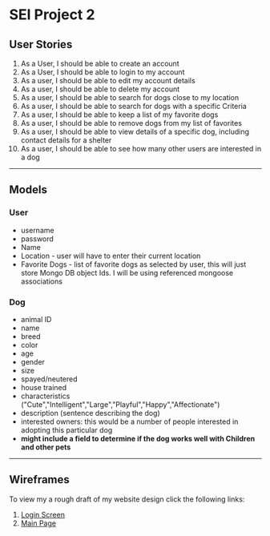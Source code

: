 # SEI Project 2
## User Stories
1. As a User, I should be able to create an account
2. As a User, I should be able to login to my account
3. As a user, I should be able to edit my account details
4. As a user, I should be able to delete my account
5. As a user, I should be able to search for dogs close to my location
6. As a user, I should be able to search for dogs with a specific Criteria
7. As a user, I should be able to keep a list of my favorite dogs
8. As a user, I should be able to remove dogs from my list of favorites
9. As a user, I should be able to view details of a specific dog, including contact details for a shelter
10. As a user, I should be able to see how many other users are interested in a dog
---
## Models
### User
- username
- password
- Name
- Location - user will have to enter their current location
- Favorite Dogs - list of favorite dogs as selected by user, this will just store Mongo DB object Ids. I will be using referenced mongoose associations
### Dog
- animal ID 
- name
- breed
- color
- age
- gender
- size
- spayed/neutered
- house trained
- characteristics ("Cute","Intelligent","Large","Playful","Happy","Affectionate")
- description (sentence describing the dog)
- interested owners: this would be a number of people interested in adopting this particular dog
- **might include a field to determine if the dog works well with Children and other pets**

---
## Wireframes

To view my a rough draft of my website design click the following links:
1. [Login Screen](https://github.com/angelinejacob/sei-project-2/blob/main/SEI-Project2-Wireframe%20-%20Login%20Screen.pdf)
2. [Main Page](https://github.com/angelinejacob/sei-project-2/blob/main/SEI-Project2-MainScreen.pdf)